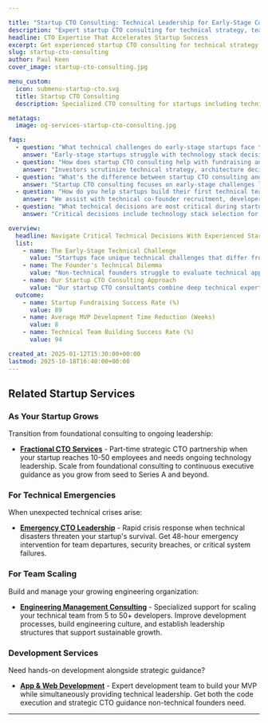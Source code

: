 ```yaml
---

title: "Startup CTO Consulting: Technical Leadership for Early-Stage Companies | JetThoughts"
description: "Expert startup CTO consulting for technical strategy, team building, and product development. 89% funding success rate with our technical guidance."
headline: CTO Expertise That Accelerates Startup Success
excerpt: Get experienced startup CTO consulting for technical strategy, founding team building, MVP development, and investor readiness. Our consultants help early-stage startups avoid common technical pitfalls and build scalable technology foundations.
slug: startup-cto-consulting
author: Paul Keen
cover_image: startup-cto-consulting.jpg

menu_custom:
  icon: submenu-startup-cto.svg
  title: Startup CTO Consulting
  description: Specialized CTO consulting for startups including technical strategy, MVP development, team building, and investor presentation support.

metatags:
  image: og-services-startup-cto-consulting.jpg

faqs:
  - question: "What technical challenges do early-stage startups face that CTO consulting addresses?"
    answer: "Early-stage startups struggle with technology stack decisions, MVP architecture that can scale, technical co-founder recruitment, development process establishment, and translating business requirements into technical specifications. Our startup CTO consulting helps founders avoid costly technical mistakes, choose appropriate technologies for their market and timeline, and establish development practices that support rapid iteration and growth. Before engaging, consider taking our [engineering health assessment](/tools/engineering-health-assessment/) to identify your specific technical leadership needs."
  - question: "How does startup CTO consulting help with fundraising and investor presentations?"
    answer: "Investors scrutinize technical strategy, architecture decisions, and team capabilities during due diligence. Our consultants help prepare technical presentations, review architecture documentation, assess technical risk factors, and present scalability plans. We've helped startups successfully raise seed and Series A rounds by addressing investor concerns about technical execution and long-term viability."
  - question: "What's the difference between startup CTO consulting and fractional CTO services?"
    answer: "Startup CTO consulting focuses on early-stage challenges like MVP development, initial team building, and establishing technical foundations. [Fractional CTO services](/services/fractional-cto-services/) are typically for more mature companies with ongoing technology leadership needs. Our startup consulting is often project-based or short-term intensive engagements, while fractional services provide ongoing strategic oversight."
  - question: "How do you help startups build their first technical teams?"
    answer: "We assist with technical co-founder recruitment, developer hiring strategies, contractor vs employee decisions, and equity compensation structures. Our consultants help define technical roles, create job descriptions that attract quality candidates, establish interview processes for technical positions, and provide guidance on technical team culture and management practices for non-technical founders. When technical crises arise during team building or after key departures, our [emergency CTO leadership](/services/emergency-cto-leadership/) provides immediate stabilization and recovery support."
  - question: "What technical decisions are most critical during startup MVP development?"
    answer: "Critical decisions include technology stack selection for rapid development and future scaling, architecture patterns that support iteration, third-party service integration strategies, data architecture and security considerations, and deployment and monitoring setup. Our consultants also work with [technical leadership consulting](/services/technical-leadership-consulting/) to ensure MVP decisions align with long-term technical strategy and market requirements."

overview:
  headline: Navigate Critical Technical Decisions With Experienced Startup CTO Guidance
  list:
    - name: The Early-Stage Technical Challenge
      value: "Startups face unique technical challenges that differ from established companies. They need to move fast with limited resources, make technology decisions with incomplete information, build scalable systems while managing technical debt, and attract technical talent in competitive markets. Poor technical decisions during early stages can severely limit future growth and scalability."
    - name: The Founder's Technical Dilemma
      value: "Non-technical founders struggle to evaluate technical approaches, hire technical talent, and communicate with developers effectively. Technical founders often focus too heavily on technology perfection rather than market validation. Both need experienced guidance to balance technical excellence with business objectives, especially when preparing for investor presentations and scaling operations."
    - name: Our Startup CTO Consulting Approach
      value: "Our startup CTO consultants combine deep technical expertise with startup experience, having helped companies from idea stage to successful exits. We provide hands-on guidance for technology strategy, team building, and product development while ensuring technical decisions support fundraising goals and long-term business objectives. As companies scale beyond early stages, many transition to our [fractional CTO services](/services/fractional-cto-services/) for ongoing strategic leadership."
  outcome:
    - name: Startup Fundraising Success Rate (%)
      value: 89
    - name: Average MVP Development Time Reduction (Weeks)
      value: 8
    - name: Technical Team Building Success Rate (%)
      value: 94

created_at: 2025-01-12T15:30:00+00:00
lastmod: 2025-10-18T16:40:00+00:00
---
```


## Related Startup Services

### **As Your Startup Grows**
Transition from foundational consulting to ongoing leadership:

- **[Fractional CTO Services](/services/fractional-cto-services/)** - Part-time strategic CTO partnership when your startup reaches 10-50 employees and needs ongoing technology leadership. Scale from foundational consulting to continuous executive guidance as you grow from seed to Series A and beyond.

### **For Technical Emergencies**
When unexpected technical crises arise:

- **[Emergency CTO Leadership](/services/emergency-cto-leadership/)** - Rapid crisis response when technical disasters threaten your startup's survival. Get 48-hour emergency intervention for team departures, security breaches, or critical system failures.

### **For Team Scaling**
Build and manage your growing engineering organization:

- **[Engineering Management Consulting](/services/engineering-management-consulting/)** - Specialized support for scaling your technical team from 5 to 50+ developers. Improve development processes, build engineering culture, and establish leadership structures that support sustainable growth.

### **Development Services**
Need hands-on development alongside strategic guidance?

- **[App & Web Development](/services/app-web-development/)** - Expert development team to build your MVP while simultaneously providing technical leadership. Get both the code execution and strategic CTO guidance non-technical founders need.

---